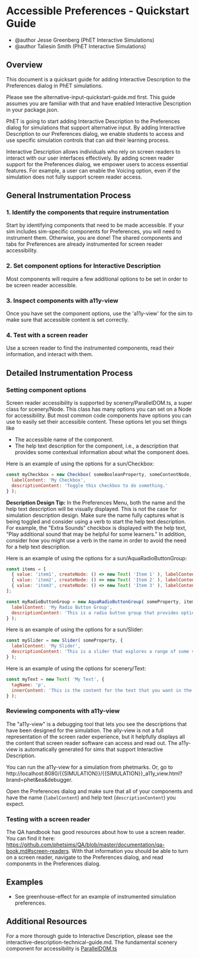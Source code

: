# Accessible Preferences - Quickstart Guide

- @author Jesse Greenberg (PhET Interactive Simulations)
- @author Taliesin Smith (PhET Interactive Simulations)

## Overview

This document is a quicksart guide for adding Interactive Description to the Preferences dialog in PhET simulations.

Please see the alternative-input-quickstart-guide.md first. This guide assumes you are familiar with that
and have enabled Interactive Description in your package.json.

PhET is going to start adding Interactive Description to the Preferences dialog for simulations that support
alternative input. By adding Interactive Description to our Preferences dialog, we enable students to access and use
specific simulation controls that can aid their learning process.

Interactive Description allows individuals who rely on screen readers to interact with our user interfaces effectively.
By adding screen reader support for the Preferences dialog, we empower users to access essential features. For
example, a user can enable the Voicing option, even if the simulation does not fully support screen reader access.

## General Instrumentation Process

### 1. Identify the components that require instrumentation

Start by identifying components that need to be made accessible. If your sim includes sim-specific components for
Preferences, you will need to instrument them. Otherwise, you are done! The shared components and tabs for Preferences
are already instrumented for screen reader accessibility.

### 2. Set component options for Interactive Description

Most components will require a few additional options to be set in order to be screen reader accessible.

### 3. Inspect components with a11y-view

Once you have set the component options, use the 'a11y-view' for the sim to make sure that accessible content is
set correctly.

### 4. Test with a screen reader

Use a screen reader to find the instrumented components, read their information, and interact with them.

## Detailed Instrumentation Process

### Setting component options

Screen reader accessibility is supported by scenery/ParallelDOM.ts, a super class for scenery/Node. This class has many
options you can set on a Node for accessibility. But most common code components have options you can use to easily
set their accessible content. These options let you set things like

- The accessible name of the component.
- The help text description for the component, i.e., a description that provides some contextual information about what the component does.

Here is an example of using the options for a sun/Checkbox:

```js
const myCheckbox = new Checkbox( someBooleanProperty, someContentNode, {
  labelContent: 'My Checkbox',
  descriptionContent: 'Toggle this checkbox to do something.'
} );
```
**Description Design Tip:** In the Preferences Menu, both the name and the help text description will be visually displayed. This is not the case for simulation description design. Make sure the name fully captures what is being toggled and consider using a verb to start the help text description. For example, the "Extra Sounds" checkbox is displayed with the help text, "Play additional sound that may be helpful for some learners." In addition, consider how you might use a verb in the name in order to avoid the need for a help text description.

Here is an example of using the options for a sun/AquaRadioButtonGroup:

```js
const items = [
  { value: 'item1', createNode: () => new Text( 'Item 1' ), labelContent: 'Item 1' },
  { value: 'item2', createNode: () => new Text( 'Item 2' ), labelContent: 'Item 2' },
  { value: 'item3', createNode: () => new Text( 'Item 3' ), labelContent: 'Item 3' }
];

const myRadioButtonGroup = new AquaRadioButtonGroup( someProperty, items, {
  labelContent: 'My Radio Button Group',
  descriptionContent: 'This is a radio button group that provides options for something.'
} );
```

Here is an example of using the options for a sun/Slider:

```js
const mySlider = new Slider( someProperty, {
  labelContent: 'My Slider',
  descriptionContent: 'This is a slider that explores a range of some values.'
} );
```

Here is an example of using the options for scenery/Text:

```js
const myText = new Text( 'My Text', {
  tagName: 'p',
  innerContent: 'This is the content for the text that you want in the PDOM.'
} );
```

### Reviewing components with a11y-view

The "a11y-view" is a debugging tool that lets you see the descriptions that have been designed for the simulation. The ally-view is not a full representation of the screen rader experience, but it helpfully displays all the content that screen reader software can access and read out. The a11y-view is automatically generated for sims that support Interactive Description. 

You can run the a11y-view for a simulation from phetmarks. 
Or, go to http://localhost:8080/{{SIMULATION}}/{{SIMULATION}}_a11y_view.html?brand=phet&ea&debugger.

Open the Preferences dialog and make sure that all of your components and have the name (`labelContent`) and help text (`descriptionContent`) you
expect.

### Testing with a screen reader

The QA handbook has good resources about how to use a screen reader. You can find it
here: https://github.com/phetsims/QA/blob/master/documentation/qa-book.md#screen-readers.
With that information you should be able to turn on a screen reader, navigate to the Preferences dialog, and read
components in the Preferences dialog.

## Examples
- See greenhouse-effect for an example of instrumented simulation preferences.

## Additional Resources

For a more thorough guide to Interactive Description, please see the interactive-description-technical-guide.md.
The fundamental scenery component for accessibility
is [ParallelDOM.ts](https://github.com/phetsims/scenery/blob/master/js/accessibility/pdom/ParallelDOM.ts)
